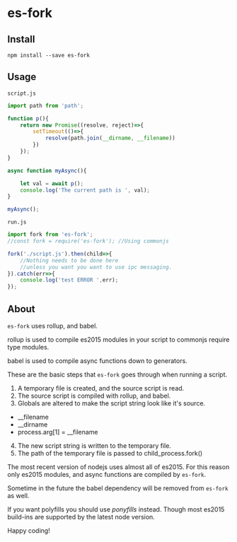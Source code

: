 es-fork
=======

Install
-------

`npm install --save es-fork`

Usage
-----

`script.js`

```javascript
import path from 'path';

function p(){
    return new Promise((resolve, reject)=>{
        setTimeout(()=>{
            resolve(path.join(__dirname, __filename))
        })
    });
}

async function myAsync(){

    let val = await p();
    console.log('The current path is ', val);
}

myAsync();
```

`run.js`

```javascript
import fork from 'es-fork';
//const fork = require('es-fork'); //Using commonjs

fork('./script.js').then(child=>{
    //Nothing needs to be done here
    //unless you want you want to use ipc messaging.
}).catch(err=>{
    console.log('test ERROR ',err);
});
```

About
-----

`es-fork` uses rollup, and babel.

rollup is used to compile es2015 modules in your script to commonjs require type modules.

babel is used to compile async functions down to generators.

These are the basic steps that `es-fork` goes through when running a script.

1. A temporary file is created, and the source script is read.
2. The source script is compiled with rollup, and babel.
3. Globals are altered to make the script string look like it's source.
 * __filename
 * __dirname
 * process.arg[1] = __filename
4. The new script string is written to the temporary file.
5. The path of the temporary file is passed to child_process.fork()

The most recent version of nodejs uses almost all of es2015. For this reason only es2015 modules, and async functions are compiled by `es-fork`.

Sometime in the future the babel dependency will be removed from `es-fork` as well.

If you want polyfills you should use *ponyfills* instead. Though most es2015 build-ins are supported by the latest node version.

Happy coding!
